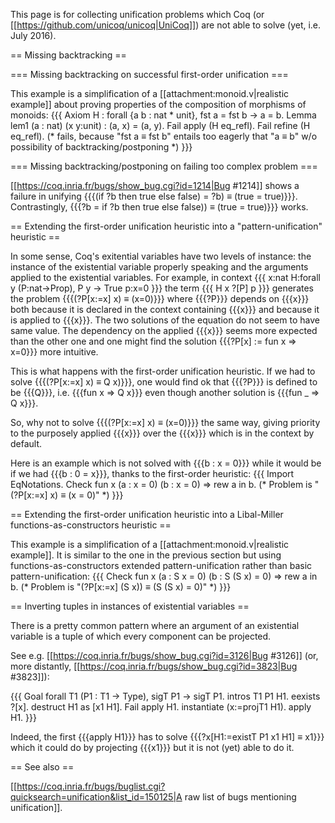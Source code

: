This page is for collecting unification problems which Coq (or [[https://github.com/unicoq/unicoq|UniCoq]]) are not able to solve (yet, i.e. July 2016).

== Missing backtracking ==

=== Missing backtracking on successful first-order unification ===

This example is a simplification of a [[attachment:monoid.v|realistic example]] about proving properties of the composition of morphisms of monoids:
{{{
Axiom H : forall {a b : nat * unit}, fst a = fst b -> a = b.
Lemma lem1 (a : nat) (x y:unit) : (a, x) = (a, y).
Fail apply (H eq_refl).
Fail refine (H eq_refl).
(* fails, because "fst a ≡ fst b" entails too eagerly that "a ≡ b" w/o possibility of backtracking/postponing *)
}}}

=== Missing backtracking/postponing on failing too complex problem ===

[[https://coq.inria.fr/bugs/show_bug.cgi?id=1214|Bug #1214]] shows a failure in unifying {{{(if ?b then true else false) = ?b) ≡ (true = true)}}}. Contrastingly, {{{?b = if ?b then true else false)) ≡ (true = true)}}} works.

== Extending the first-order unification heuristic into a "pattern-unification" heuristic ==

In some sense, Coq's exitential variables have two levels of instance: the instance of the existential variable properly speaking and the arguments applied to the existential variables. For example, in context
{{{
x:nat
H:forall y (P:nat->Prop), P y -> True
p:x=0
}}}
the term
{{{
H x ?[P] p
}}}
generates the problem {{{(?P[x:=x] x) ≡ (x=0)}}} where {{{?P}}} depends on {{{x}}} both because it is declared in the context containing {{{x}}} and because it is applied to {{{x}}}. The two solutions of the equation do not seem to have same value. The dependency on the applied {{{x}}} seems more expected than the other one and one might find the solution {{{?P[x] := fun x => x=0}}} more intuitive.

This is what happens with the first-order unification heuristic. If we had to solve {{{(?P[x:=x] x) ≡ Q x)}}}, one would find ok that {{{?P}}} is defined to be {{{Q}}}, i.e. {{{fun x => Q x}}} even though another solution is {{{fun _ => Q x}}}.

So, why not to solve {{{(?P[x:=x] x) ≡ (x=0)}}} the same way, giving priority to the purposely applied {{{x}}} over the {{{x}}} which is in the context by default.

Here is an example which is not solved with {{{b : x = 0}}} while it would be if we had {{{b : 0 = x}}}, thanks to the first-order heuristic:
{{{
Import EqNotations.
Check fun x (a : x = 0) (b : x = 0) => rew a in b.
(* Problem is "(?P[x:=x] x) ≡ (x = 0)" *)
}}}

== Extending the first-order unification heuristic into a Libal-Miller functions-as-constructors heuristic ==

This example is a simplification of a [[attachment:monoid.v|realistic example]]. It is similar to the one in the previous section but using functions-as-constructors extended pattern-unification rather than basic pattern-unification:
{{{
Check fun x (a : S x = 0) (b : S (S x) = 0) => rew a in b.
(* Problem is "(?P[x:=x] (S x)) ≡ (S (S x) = 0)" *)
}}}

== Inverting tuples in instances of existential variables ==

There is a pretty common pattern where an argument of an existential variable is a tuple of which every component can be projected.

See e.g. [[https://coq.inria.fr/bugs/show_bug.cgi?id=3126|Bug #3126]] (or, more distantly, [[https://coq.inria.fr/bugs/show_bug.cgi?id=3823|Bug #3823]]):

{{{
Goal forall T1 (P1 : T1 -> Type), sigT P1 -> sigT P1.
intros T1 P1 H1.
eexists ?[x].
destruct H1 as [x1 H1].
Fail apply H1.
instantiate (x:=projT1 H1).
apply H1.
}}}

Indeed, the first {{{apply H1}}} has to solve {{{?x[H1:=existT P1 x1 H1] ≡ x1}}} which it could do by projecting {{{x1}}} but it is not (yet) able to do it.

== See also ==

[[https://coq.inria.fr/bugs/buglist.cgi?quicksearch=unification&list_id=150125|A raw list of bugs mentioning unification]].
